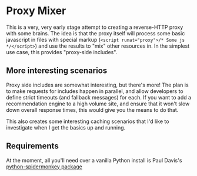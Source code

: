 # Proxy Mixer
This is a very, very early stage attempt to creating a reverse-HTTP proxy with some brains.  The idea is that the proxy itself will process some basic javascript in files with special markup (`<script runat="proxy">/* Some js */</script>`) and use the results to "mix" other resources in.  In the simplest use case, this provides "proxy-side includes".

## More interesting scenarios
Proxy side includes are somewhat interesting, but there's more!  The plan is to make requests for includes happen in parallel, and allow developers to define strict timeouts (and fallback messages) for each.  If you want to add a recommendation engine to a high volume site, and ensure that it won't slow down overall response times, this would give you the means to do that.

This also creates some interesting caching scenarios that I'd like to investigate when I get the basics up and running.

## Requirements
At the moment, all you'll need over a vanilla Python install is Paul Davis's [python-spidermonkey package](http://github.com/davisp/python-spidermonkey/tree/master)